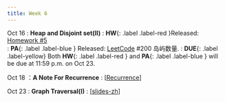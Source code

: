 ```yaml
---
title: Week 6
---
```



Oct 16
: **Heap and Disjoint set(II)**
:  **HW**{: .label .label-red }Released: [Homework #5](https://basics.sjtu.edu.cn/~yangqizhe/pdf/algo2023w/homework/Algo-hw5.pdf)  
: **PA**{: .label .label-blue } Released: [LeetCode](https://leetcode.cn/problems/number-of-islands/) #200 岛屿数量.
: **DUE**{: .label .label-yellow} Both **HW**{: .label .label-red } and  **PA**{: .label .label-blue } will be due at 11:59 p.m. on Oct 23. 

Oct 18
：**A Note For Recurrence** 
 :  \[[Recurrence](https://basics.sjtu.edu.cn/~yangqizhe/pdf/algo2023w/slides/NotesForRecurrence.pdf)\]

Oct 23
: **Graph Traversal(I)**
  :  \[[slides-zh](https://basics.sjtu.edu.cn/~yangqizhe/pdf/algo2023w/slides/AlgoLec6-handout-zh.pdf)\]


